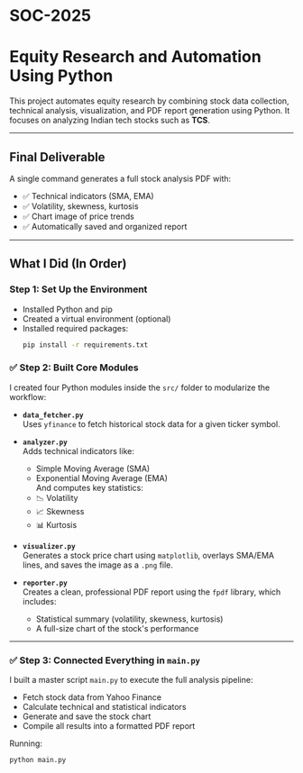 # SOC-2025
#  Equity Research and Automation Using Python

This project automates equity research by combining stock data collection, technical analysis, visualization, and PDF report generation using Python. It focuses on analyzing Indian tech stocks such as **TCS**.

---

##  Final Deliverable

A single command generates a full stock analysis PDF with:
- ✅ Technical indicators (SMA, EMA)
- ✅ Volatility, skewness, kurtosis
- ✅ Chart image of price trends
- ✅ Automatically saved and organized report

---

##  What I Did (In Order)

###  Step 1: Set Up the Environment
- Installed Python and pip
- Created a virtual environment (optional)
- Installed required packages:
  ```bash
  pip install -r requirements.txt

### ✅ Step 2: Built Core Modules

I created four Python modules inside the `src/` folder to modularize the workflow:

- **`data_fetcher.py`**  
  Uses `yfinance` to fetch historical stock data for a given ticker symbol.

- **`analyzer.py`**  
  Adds technical indicators like:
  - Simple Moving Average (SMA)
  - Exponential Moving Average (EMA)  
  And computes key statistics:
  - 📉 Volatility  
  - 📈 Skewness  
  - 📊 Kurtosis

- **`visualizer.py`**  
  Generates a stock price chart using `matplotlib`, overlays SMA/EMA lines, and saves the image as a `.png` file.

- **`reporter.py`**  
  Creates a clean, professional PDF report using the `fpdf` library, which includes:
  - Statistical summary (volatility, skewness, kurtosis)
  - A full-size chart of the stock's performance

---

### ✅ Step 3: Connected Everything in `main.py`

I built a master script `main.py` to execute the full analysis pipeline:

- Fetch stock data from Yahoo Finance
- Calculate technical and statistical indicators
- Generate and save the stock chart
- Compile all results into a formatted PDF report

Running:
```bash
python main.py
